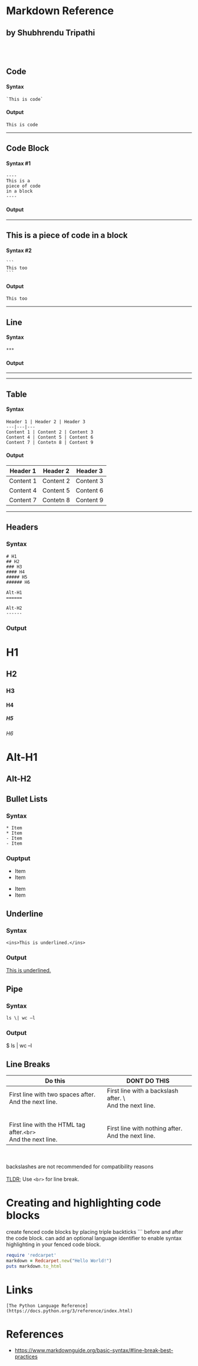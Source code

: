 # Markdown Reference
## by Shubhrendu Tripathi

<br><br>

## Code

#### Syntax 

    `This is code`

#### Output

`This is code`

***

## Code Block

#### Syntax #1

    ----
    This is a 
    piece of code 
    in a block
    ----

#### Output

----
This is a 
piece of code 
in a block
----

#### Syntax #2

    ```
    This too
    ```

#### Output

```
This too
```

***

## Line

#### Syntax
    ***

#### Output
***

***

## Table

#### Syntax

    Header 1 | Header 2 | Header 3
    ---|---|---
    Content 1 | Content 2 | Content 3
    Content 4 | Content 5 | Content 6
    Content 7 | Contetn 8 | Content 9

#### Output

Header 1 | Header 2 | Header 3
---|---|---
Content 1 | Content 2 | Content 3
Content 4 | Content 5 | Content 6
Content 7 | Contetn 8 | Content 9

***

## Headers

### Syntax
    # H1
    ## H2
    ### H3
    #### H4
    ##### H5
    ###### H6

    Alt-H1
    ======

    Alt-H2
    ------

### Output

# H1
## H2
### H3
#### H4
##### H5
###### H6

Alt-H1
======

Alt-H2
------

## Bullet Lists

### Syntax
    * Item
    * Item
    - Item
    - Item

### Ouptput
* Item
* Item
- Item
- Item

## Underline

### Syntax
    <ins>This is underlined.</ins>

### Output
<ins>This is underlined.</ins>



## Pipe

### Syntax
    ls \| wc –l

### Output
$ ls \| wc –l

## Line Breaks

Do this | DONT DO THIS
--- | ---
First line with two spaces after.  <br>And the next line. | First line with a backslash after. \ <br> And the next line.
&nbsp; | &nbsp; 
First line with the HTML tag after.`<br>`<br>And the next line. | First line with nothing after.<br> And the next line.
<br><br>
backslashes are not recommended for compatibility reasons
<br><br>
<ins>TLDR;</ins> Use `<br>` for line break.


# Creating and highlighting code blocks

create fenced code blocks by placing triple backticks ``` before and after the code block. can add an optional language identifier to enable syntax highlighting in your fenced code block.

```ruby
require 'redcarpet'
markdown = Redcarpet.new("Hello World!")
puts markdown.to_html
```


# Links

    [The Python Language Reference](https://docs.python.org/3/reference/index.html)

# References
* https://www.markdownguide.org/basic-syntax/#line-break-best-practices